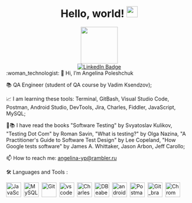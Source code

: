 <h1 align="center">
 Hello, world!
  <img src="https://media.giphy.com/media/hvRJCLFzcasrR4ia7z/giphy.gif" width="30px"/>
</h1>

<div id="header" align="center">
  <img src="https://media.giphy.com/media/765ccrAiB0g9z6EApL/giphy.gif" width="100"/>
</div>
<div id="badges" align="center">
  <a href="https://www.linkedin.com/in/angelina-poleshchuk/">
    <img src="https://img.shields.io/badge/LinkedIn-blue?style=for-the-badge&logo=linkedin&logoColor=white" alt="LinkedIn Badge"/>
  </a>
</div>
:woman_technologist:
👋 Hi, I’m Angelina Poleshchuk


📚 QA Engineer (student of QA course by Vadim Ksendzov);

📈 I am learning these tools: Terminal, GitBash, Visual Studio Code, Postman, Android Studio, DevTools, Jira, Charles, Fiddler, JavaScript, MySQL;

👀📚 I have read the books "Software Testing" by Svyatoslav Kulikov, "Testing Dot Com" by Roman Savin, "What is testing?" by Olga Nazina, "A Practitioner's Guide to Software Test Design" by Lee Copeland, "How Google tests software" by  James A. Whittaker, Jason Arbon, Jeff Carollo;

📫 How to reach me: angelina-yp@rambler.ru

:hammer_and_wrench: Languages and Tools :
<div>
  <img src="https://user-images.githubusercontent.com/104057573/214549300-0558168f-aea0-4589-816f-53e648fe0607.png" title="JavaScript" alt="JavaScript" width="40" height="40"/>&nbsp;
  <img src="https://user-images.githubusercontent.com/104057573/214549659-407136cf-da42-4450-a574-89ba3c8e24d0.png" title="MySQL"  alt="MySQL" width="40" height="40"/>&nbsp;
  <img src="https://user-images.githubusercontent.com/104057573/216163737-a2d9c368-48fc-462f-81cf-2cbdd874b1da.png" title="Git" **alt="Git" width="40" height="40"/>&nbsp;
  <img src="https://user-images.githubusercontent.com/104057573/214549974-abd22781-5752-4951-8b8b-cc6974fc289b.png" title="vscode" **alt="vscode" width="40" height="40"/>&nbsp;
  <img src="https://user-images.githubusercontent.com/104057573/214408031-f65ea4ec-396f-43d1-bb59-caee797d2395.png" title="Charles" **alt="Charles" width="40" height="40"/>&nbsp;
  <img src="https://user-images.githubusercontent.com/104057573/214412693-e934a58b-f2f5-42a8-b475-418b251e5250.png" title="DBeaber" **alt="DBeaber" width="40" height="40"/>&nbsp;
  <img src="https://user-images.githubusercontent.com/104057573/214548410-47d5cdb9-a9e5-416d-82a9-4e9dc3a5298f.png" title="android_studio" **alt="android_studio" width="40" height="40"/>&nbsp;
  <img src="https://user-images.githubusercontent.com/104057573/216164182-ec219f7a-67eb-40ed-97f0-2748c7c3e6fc.png" title="Postman" **alt="Postman" width="40" height="40"/>&nbsp;
   <img src="https://user-images.githubusercontent.com/104057573/216164286-4d7b77ad-2ddd-4e63-b688-74224d1fa325.png" title="Git_branch" **alt="Git_branch" width="40" height="40"/>&nbsp;
   <img src="https://user-images.githubusercontent.com/104057573/216164704-d40ae7c5-070e-4afa-8240-7d976a7db58b.png" title="Chrom" **alt="Chrom" width="40" height="40"/>&nbsp;
</div>

